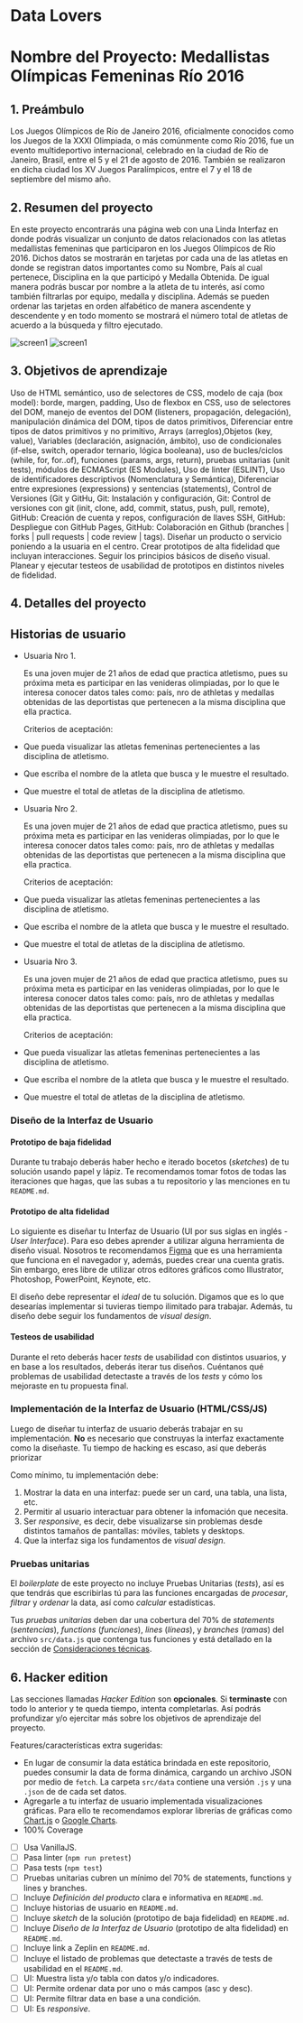# Data Lovers

# Nombre del Proyecto: Medallistas Olímpicas Femeninas Río 2016


## 1. Preámbulo

Los Juegos Olímpicos de Río de Janeiro 2016,​ oficialmente conocidos como los Juegos de la XXXI Olimpiada, o más comúnmente como Río 2016, fue un evento multideportivo internacional, celebrado en la ciudad de Río de Janeiro, Brasil, entre el 5 y el 21 de agosto de 2016. También se realizaron en dicha ciudad los XV Juegos Paralímpicos, entre el 7 y el 18 de septiembre del mismo año.



## 2. Resumen del proyecto

En este proyecto encontrarás una página web con una Linda Interfaz en donde podrás visualizar un conjunto de datos relacionados con las atletas medallistas femeninas que participaron en los Juegos Olímpicos de Río 2016. Dichos datos se mostrarán en tarjetas por cada una de las atletas en donde se registran datos importantes como su Nombre, País al cual pertenece, Disciplina en la que participó y Medalla Obtenida. De igual manera podrás buscar por nombre a la atleta de tu interés, así como también filtrarlas por equipo, medalla y disciplina. Además se pueden ordenar las tarjetas  en orden alfabético de manera ascendente y descendente y en todo momento se mostrará el número total de atletas de acuerdo a la búsqueda y filtro ejecutado.

![screen1](src/images/PortadaRio2016.jpg)
![screen1](src/images/Pagina2Rio.jpg)

## 3. Objetivos de aprendizaje

Uso de HTML semántico, uso de selectores de CSS, modelo de caja (box model): borde, margen, padding, Uso de flexbox en CSS, uso de selectores del DOM, manejo de eventos del DOM (listeners, propagación, delegación), manipulación dinámica del DOM, tipos de datos primitivos, Diferenciar entre tipos de datos primitivos y no primitivo, Arrays (arreglos),Objetos (key, value),  Variables (declaración, asignación, ámbito), uso de condicionales (if-else, switch, operador ternario, lógica booleana), uso de bucles/ciclos (while, for, for..of), funciones (params, args, return), pruebas unitarias (unit tests), módulos de ECMAScript (ES Modules), Uso de linter (ESLINT), Uso de identificadores descriptivos (Nomenclatura y Semántica), Diferenciar entre expresiones (expressions) y sentencias (statements), Control de Versiones (Git y GitHu, Git: Instalación y configuración, Git: Control de versiones con git (init, clone, add, commit, status, push, pull, remote), GitHub: Creación de cuenta y repos, configuración de llaves SSH, GitHub: Despliegue con GitHub Pages, GitHub: Colaboración en Github (branches | forks | pull requests | code review | tags). Diseñar un producto o servicio poniendo a la usuaria en el centro. Crear prototipos de alta fidelidad que incluyan interacciones. Seguir los principios básicos de diseño visual. Planear y ejecutar testeos de usabilidad de prototipos en distintos niveles de fidelidad.


## 4. Detalles del proyecto

## Historias de usuario

- Usuaria Nro 1.

  Es una joven mujer de 21 años de edad que practica atletismo, pues su próxima meta es participar en las venideras olimpiadas, por lo que le interesa conocer datos tales como: país, nro de athletas y medallas obtenidas de las deportistas que pertenecen a la misma disciplina que ella practica.   

  Criterios de aceptación:
- Que pueda visualizar las atletas femeninas pertenecientes a las disciplina de atletismo.
- Que escriba el nombre de la atleta que busca y le muestre el resultado.
- Que  muestre el total de atletas de la disciplina de atletismo.


- Usuaria Nro 2.

  Es una joven mujer de 21 años de edad que practica atletismo, pues su próxima meta es participar en las venideras olimpiadas, por lo que le interesa conocer datos tales como: país, nro de athletas y medallas obtenidas de las deportistas que pertenecen a la misma disciplina que ella practica.   

  Criterios de aceptación:
- Que pueda visualizar las atletas femeninas pertenecientes a las disciplina de atletismo.
- Que escriba el nombre de la atleta que busca y le muestre el resultado.
- Que  muestre el total de atletas de la disciplina de atletismo.


- Usuaria Nro 3.

  Es una joven mujer de 21 años de edad que practica atletismo, pues su próxima meta es participar en las venideras olimpiadas, por lo que le interesa conocer datos tales como: país, nro de athletas y medallas obtenidas de las deportistas que pertenecen a la misma disciplina que ella practica.   

  Criterios de aceptación:
- Que pueda visualizar las atletas femeninas pertenecientes a las disciplina de atletismo.
- Que escriba el nombre de la atleta que busca y le muestre el resultado.
- Que  muestre el total de atletas de la disciplina de atletismo.



### Diseño de la Interfaz de Usuario

#### Prototipo de baja fidelidad

Durante tu trabajo deberás haber hecho e iterado bocetos (_sketches_) de tu
solución usando papel y lápiz. Te recomendamos tomar fotos de todas las
iteraciones que hagas, que las subas a tu repositorio y las menciones en tu
`README.md`.

#### Prototipo de alta fidelidad

Lo siguiente es diseñar tu Interfaz de Usuario (UI por sus siglas en inglés -
_User Interface_). Para eso debes aprender a utilizar alguna herramienta de
diseño visual. Nosotros te recomendamos [Figma](https://www.figma.com/) que es
una herramienta que funciona en el navegador y, además, puedes crear una cuenta
gratis. Sin embargo, eres libre de utilizar otros editores gráficos como
Illustrator, Photoshop, PowerPoint, Keynote, etc.

El diseño debe representar el _ideal_ de tu solución. Digamos que es lo que
desearías implementar si tuvieras tiempo ilimitado para trabajar. Además, tu
diseño debe seguir los fundamentos de _visual design_.

#### Testeos de usabilidad

Durante el reto deberás hacer _tests_ de usabilidad con distintos usuarios, y
en base a los resultados, deberás iterar tus diseños. Cuéntanos
qué problemas de usabilidad detectaste a través de los _tests_ y cómo los
mejoraste en tu propuesta final.

### Implementación de la Interfaz de Usuario (HTML/CSS/JS)

Luego de diseñar tu interfaz de usuario deberás trabajar en su implementación.
**No** es necesario que construyas la interfaz exactamente como la diseñaste.
Tu tiempo de hacking es escaso, así que deberás priorizar

Como mínimo, tu implementación debe:

1. Mostrar la data en una interfaz: puede ser un card, una tabla, una lista,
   etc.
2. Permitir al usuario interactuar para obtener la infomación que necesita.
3. Ser _responsive_, es decir, debe visualizarse sin problemas desde distintos
   tamaños de pantallas: móviles, tablets y desktops.
4. Que la interfaz siga los fundamentos de _visual design_.

### Pruebas unitarias

El _boilerplate_ de este proyecto no incluye Pruebas Unitarias (_tests_), así es
que  tendrás que escribirlas tú para las funciones encargadas de  _procesar_,
_filtrar_ y _ordenar_ la data, así como _calcular_ estadísticas.

Tus _pruebas unitarias_ deben dar una cobertura del 70% de _statements_
(_sentencias_), _functions_ (_funciones_), _lines_ (_líneas_), y _branches_
(_ramas_) del archivo `src/data.js` que contenga tus funciones y está detallado
en la sección de [Consideraciones técnicas](#srcdatajs).

## 6. Hacker edition

Las secciones llamadas _Hacker Edition_ son **opcionales**. Si **terminaste**
con todo lo anterior y te queda tiempo, intenta completarlas. Así podrás
profundizar y/o ejercitar más sobre los objetivos de aprendizaje del proyecto.

Features/características extra sugeridas:

* En lugar de consumir la data estática brindada en este repositorio, puedes
  consumir la data de forma dinámica, cargando un archivo JSON por medio de
  `fetch`. La carpeta `src/data` contiene una versión `.js` y una `.json` de
  de cada set datos.
* Agregarle a tu interfaz de usuario implementada visualizaciones gráficas. Para
  ello te recomendamos explorar librerías de gráficas como
  [Chart.js](https://www.chartjs.org/)
  o [Google Charts](https://developers.google.com/chart/).
* 100% Coverage


* [ ] Usa VanillaJS.
* [ ] Pasa linter (`npm run pretest`)
* [ ] Pasa tests (`npm test`)
* [ ] Pruebas unitarias cubren un mínimo del 70% de statements, functions y
  lines y branches.
* [ ] Incluye _Definición del producto_ clara e informativa en `README.md`.
* [ ] Incluye historias de usuario en `README.md`.
* [ ] Incluye _sketch_ de la solución (prototipo de baja fidelidad) en
  `README.md`.
* [ ] Incluye _Diseño de la Interfaz de Usuario_ (prototipo de alta fidelidad)
  en `README.md`.
* [ ] Incluye link a Zeplin en `README.md`.
* [ ] Incluye el listado de problemas que detectaste a través de tests de
  usabilidad en el `README.md`.
* [ ] UI: Muestra lista y/o tabla con datos y/o indicadores.
* [ ] UI: Permite ordenar data por uno o más campos (asc y desc).
* [ ] UI: Permite filtrar data en base a una condición.
* [ ] UI: Es _responsive_.